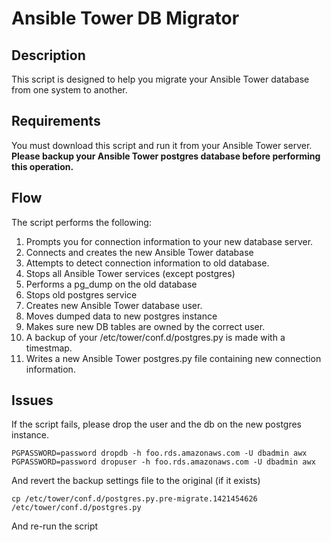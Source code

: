 # Ansible Tower DB Migrator

## Description
This script is designed to help you migrate your Ansible Tower database from one system to another.

## Requirements

You must download this script and run it from your Ansible Tower server.
**Please backup your Ansible Tower postgres database before performing this operation.**

## Flow

The script performs the following:

1. Prompts you for connection information to your new database server.
2. Connects and creates the new Ansible Tower database
3. Attempts to detect connection information to old database.
4. Stops all Ansible Tower services (except postgres)
5. Performs a pg_dump on the old database
6. Stops old postgres service
7. Creates new Ansible Tower database user.
8. Moves dumped data to new postgres instance
9. Makes sure new DB tables are owned by the correct user.
10. A backup of your /etc/tower/conf.d/postgres.py is made with a timestmap.
11. Writes a new Ansible Tower postgres.py file containing new connection information.


## Issues

If the script fails, please drop the user and the db on the new postgres instance.

    PGPASSWORD=password dropdb -h foo.rds.amazonaws.com -U dbadmin awx
    PGPASSWORD=password dropuser -h foo.rds.amazonaws.com -U dbadmin awx

And revert the backup settings file to the original (if it exists)

    cp /etc/tower/conf.d/postgres.py.pre-migrate.1421454626 /etc/tower/conf.d/postgres.py

And re-run the script